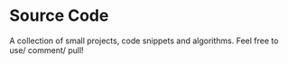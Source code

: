 # Source Code
A collection of small projects, code snippets and algorithms. Feel free to use/ comment/ pull!
